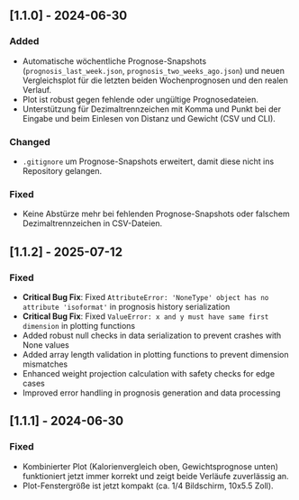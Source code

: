## [1.1.0] - 2024-06-30
### Added
- Automatische wöchentliche Prognose-Snapshots (`prognosis_last_week.json`, `prognosis_two_weeks_ago.json`) und neuen Vergleichsplot für die letzten beiden Wochenprognosen und den realen Verlauf.
- Plot ist robust gegen fehlende oder ungültige Prognosedateien.
- Unterstützung für Dezimaltrennzeichen mit Komma und Punkt bei der Eingabe und beim Einlesen von Distanz und Gewicht (CSV und CLI).

### Changed
- `.gitignore` um Prognose-Snapshots erweitert, damit diese nicht ins Repository gelangen.

### Fixed
- Keine Abstürze mehr bei fehlenden Prognose-Snapshots oder falschem Dezimaltrennzeichen in CSV-Dateien.

## [1.1.2] - 2025-07-12
### Fixed
- **Critical Bug Fix**: Fixed `AttributeError: 'NoneType' object has no attribute 'isoformat'` in prognosis history serialization
- **Critical Bug Fix**: Fixed `ValueError: x and y must have same first dimension` in plotting functions
- Added robust null checks in data serialization to prevent crashes with None values
- Added array length validation in plotting functions to prevent dimension mismatches
- Enhanced weight projection calculation with safety checks for edge cases
- Improved error handling in prognosis generation and data processing

## [1.1.1] - 2024-06-30
### Fixed
- Kombinierter Plot (Kalorienvergleich oben, Gewichtsprognose unten) funktioniert jetzt immer korrekt und zeigt beide Verläufe zuverlässig an.
- Plot-Fenstergröße ist jetzt kompakt (ca. 1/4 Bildschirm, 10x5.5 Zoll). 